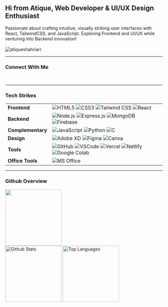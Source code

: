 <h2>Hi from Atique, Web Developer & UI/UX Design Enthusiast</h2>

Passionate about crafting intuitive, visually striking user interfaces with React, TailwindCSS, and JavaScript.
Exploring Frontend and UI/UX while venturing into Backend innovation!
<br />
<br />
<img src="https://komarev.com/ghpvc/?username=atiqueshahriarr&label=Profile%20views&color=0e75b6&style=flat"
        alt="atiqueshahriarr" />

<hr />

<h3>Connect With Me</h3>
<a href="https://www.linkedin.com/in/atiqueshahriarr/"><img
                src="https://img.shields.io/badge/LinkedIn-0077B5?style=for-the-badge&logo=linkedin&logoColor=white"
                alt="" /></a>
<a href="https://www.facebook.com/atiqueshahriarr"><img
                src="https://img.shields.io/badge/Facebook-1877F2?style=for-the-badge&logo=facebook&logoColor=white"
                alt="" /></a>
<a href="https://t.me/atiqueshahriarr"><img
                src="https://img.shields.io/badge/Telegram-2CA5E0?style=for-the-badge&logo=telegram&logoColor=white"
                alt="" /></a>
<a href="mailto:satique06@gmail.com"><img
                src="https://img.shields.io/badge/Gmail-D14836?style=for-the-badge&logo=gmail&logoColor=white"
                alt="" /></a>
<hr />

<h3>Tech Strikes</h3>
<table>
        <tr>
                <td><strong>Frontend</strong></td>
                <td>
                        <img src="https://img.shields.io/badge/HTML5-E34F26?style=for-the-badge&logo=html5&logoColor=white" alt="HTML5" />
                        <img src="https://img.shields.io/badge/CSS3-1572B6?style=for-the-badge&logo=css3&logoColor=white"
                                alt="CSS3" />
                        <img src="https://img.shields.io/badge/Tailwind_CSS-38B2AC?style=for-the-badge&logo=tailwind-css&logoColor=white" alt="Tailwind CSS" />
                        <img src="https://img.shields.io/badge/React-20232A?style=for-the-badge&logo=react&logoColor=61DAFB" alt="React" />
                </td>
        </tr>
        <tr>
                <td><strong>Backend</strong></td>
                <td>
                        <img src="https://img.shields.io/badge/Node%20js-339933?style=for-the-badge&logo=nodedotjs&logoColor=white" alt="Node.js" />
                        <img src="https://img.shields.io/badge/Express%20js-000000?style=for-the-badge&logo=express&logoColor=white" alt="Express.js" />
                        <img src="https://img.shields.io/badge/MongoDB-4EA94B?style=for-the-badge&logo=mongodb&logoColor=white" alt="MongoDB" />
                        <img src="https://img.shields.io/badge/firebase-ffca28?style=for-the-badge&logo=firebase&logoColor=black" alt="Firebase" />
                </td>
        </tr>
        <tr>
                <td><strong>Complementary</strong></td>
                <td>
                        <img src="https://img.shields.io/badge/JavaScript-323330?style=for-the-badge&logo=javascript&logoColor=F7DF1E" alt="JavaScript" />
                        <img src="https://img.shields.io/badge/Python-FFD43B?style=for-the-badge&logo=python&logoColor=blue" alt="Python" />
                        <img src="https://img.shields.io/badge/C-00599C?style=for-the-badge&logo=c&logoColor=white"
                                alt="C" />
                </td>
        </tr>
        <tr>
                <td><strong>Design</strong></td>
                <td>
                        <img src="https://img.shields.io/badge/Adobe%20XD-470137?style=for-the-badge&logo=adobexd&logoColor=white" alt="Adobe XD" />
                        <img src="https://img.shields.io/badge/Figma-F24E1E?style=for-the-badge&logo=figma&logoColor=white" alt="Figma" />
                        <img src="https://img.shields.io/badge/Canva-00C4CC?style=for-the-badge&logo=canva&logoColor=white" alt="Canva" />
                </td>
        </tr>
        <tr>
                <td><strong>Tools</strong></td>
                <td>
                        <img src="https://img.shields.io/badge/GitHub-181717?style=for-the-badge&logo=github&logoColor=white" alt="GitHub" />
                        <img src="https://img.shields.io/badge/VSCode-007ACC?style=for-the-badge&logo=visualstudiocode&logoColor=white" alt="VSCode" />
                        <img src="https://img.shields.io/badge/Vercel-000000?style=for-the-badge&logo=vercel&logoColor=white" alt="Vercel" />
                        <img src="https://img.shields.io/badge/Netlify-00C7B7?style=for-the-badge&logo=netlify&logoColor=white" alt="Netlify" />
                        <img src="https://img.shields.io/badge/Google%20Colab-F9AB00?style=for-the-badge&logo=googlecolab&color=525252" alt="Google Colab" />
                </td>
        </tr>
        <tr>
                <td><strong>Office Tools</strong></td>
                <td>
                        <img src="https://img.shields.io/badge/Microsoft%20Office-D83B01?style=for-the-badge&logo=microsoft-office&logoColor=white"
                                alt="MS Office" />
                </td>
        </tr>
</table>
<hr />

<h3>Github Overview</h3>
<img src="https://github-readme-streak-stats.herokuapp.com/?user=atiqueshahriarr&stroke=ffffff&background=27272a&ring=22c55e&fire=22c55e&currStreakNum=ffffff&currStreakLabel=22c55e&sideNums=ffffff&sideLabels=ffffff&dates=ffffff&hide_border=true"
        style="height: 180px" />
<br />
<img src="https://github-readme-stats.vercel.app/api?username=atiqueshahriarr&theme=dracula&show_icons=true"
        alt="Github Stats" style="height: 180px" />
<img src="https://github-readme-stats.vercel.app/api/top-langs/?username=atiqueshahriarr&langs_count=10&title_color=22c55e&text_color=ffffff&icon_color=22c55e&bg_color=27272a&hide_border=true&locale=en&custom_title=Top%20%Languages"
        alt="Top Languages" style="height: 180px" />
